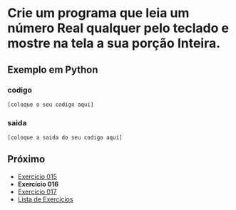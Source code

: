 # Crie um programa que leia um número Real qualquer pelo teclado e mostre na tela a sua porção Inteira.

## Exemplo em Python

### codigo

``` python
[coloque o seu codigo aqui]
```

### saida

```
[coloque a saida do seu codigo aqui]
```

## Próximo

- [Exercício 015](../../015/python)
- **Exercício 016**
- [Exercício 017](../../017/python)
- [Lista de Exercicios](../../)

